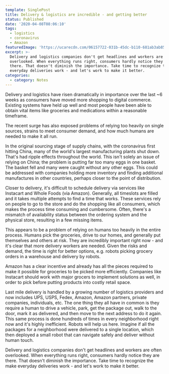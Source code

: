 ```yaml
---
template: SinglePost
title: Delivery & logistics are incredible - and getting better
status: Published
date: '2020-04-08T08:06:10'
tags:
  - logistics
  - coronavirus
  - Amazon
featuredImage: 'https://ucarecdn.com/06157722-031b-45dc-b110-681ab3ab8533/'
excerpt: >-
  Delivery and logistics companies don't get headlines and workers are often
  overlooked. When everything runs right, consumers hardly notice they are
  there. That doesn't diminish the importance. Take time to recognize the make
  everyday deliveries work - and let's work to make it better.
categories:
  - category: Notes
---
```

Delivery and logistics have risen dramatically in importance over the last ~6 weeks as consumers have moved more shopping to digital commerce. Existing systems have held up well and most people have been able to obtain vital items like groceries and medications within a reasonable timeframe.

The recent surge has also exposed problems of relying too heavily on single sources, strains to meet consumer demand, and how much humans are needed to make it all run.

In the original sourcing stage of supply chains, with the coronavirus first hitting China, many of the world's largest manufacturing plants shut down. That's had ripple effects throughout the world. This isn't solely an issue of relying on China; the problem is putting far too many eggs in one basket. The basket fell and many were caught without any other eggs. This could be addressed with companies holding more inventory and finding additional manufactures in other countries, perhaps closer to the point of distribution.

Closer to delivery, it's difficult to schedule delivery via services like Instacart and Whole Foods (via Amazon). Generally, all timeslots are filled and it takes multiple attempts to find a time that works. These services rely on people to go to the store and do the shopping like all consumers, which makes the process time consuming and cumbersome. Often, there's a mismatch of availability status between the ordering system and the physical store, resulting in a few missing items.

This appears to be a problem of relying on humans too heavily in the entire process. Humans pick the groceries, drive to our homes, and generally put themselves and others at risk. They are incredibly important right now - and it's clear that more delivery workers are needed. Given the risks and demand, the time is right for better options, e.g. robots picking grocery orders in a warehouse and delivery by robots.

Amazon has a clear incentive and already has all the pieces required to make it possible for groceries to be picked more efficiently. Companies like Instacart should work with major grocers to implement solutions as well, in order to pick before putting products into costly retail space.

Last mile delivery is handled by a growing number of logistics providers and now includes UPS, USPS, Fedex, Amazon, Amazon partners, private companies, individuals, etc. The one thing they all have in common is they require a human to drive a vehicle, park, get the package out, walk to the door, mark it as delivered, and then move to the next address to do it again. This same process is done hundreds of times in every neighborhood right now and it's highly inefficient. Robots will help us here. Imagine if all the packages for a neighborhood were delivered to a single location, which then deployed a small robot that can navigate safely and deliver without human touch.

Delivery and logistics companies don't get headlines and workers are often overlooked. When everything runs right, consumers hardly notice they are there. That doesn't diminish the importance. Take time to recognize the make everyday deliveries work - and let's work to make it better.
